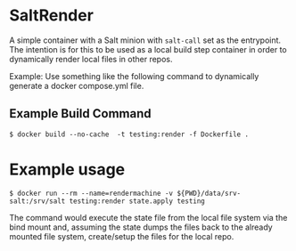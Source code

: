 # SaltRender
A simple container with a Salt minion with `salt-call` set as the entrypoint.
The intention is for this to be used as a local build step container in order
to dynamically render local files in other repos.

Example: Use something like the following command to dynamically generate a 
docker compose.yml file.

## Example Build Command
```
$ docker build --no-cache  -t testing:render -f Dockerfile .
```

# Example usage

```
$ docker run --rm --name=rendermachine -v ${PWD}/data/srv-salt:/srv/salt testing:render state.apply testing
```
The command would execute the state file from the local file system via the 
bind mount and, assuming the state dumps the files back to the already mounted
file system, create/setup the files for the local repo.


